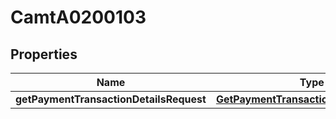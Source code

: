 
# CamtA0200103

## Properties
Name | Type | Description | Notes
------------ | ------------- | ------------- | -------------
**getPaymentTransactionDetailsRequest** | [**GetPaymentTransactionDetailsRequest**](GetPaymentTransactionDetailsRequest.md) |  |  [optional]




